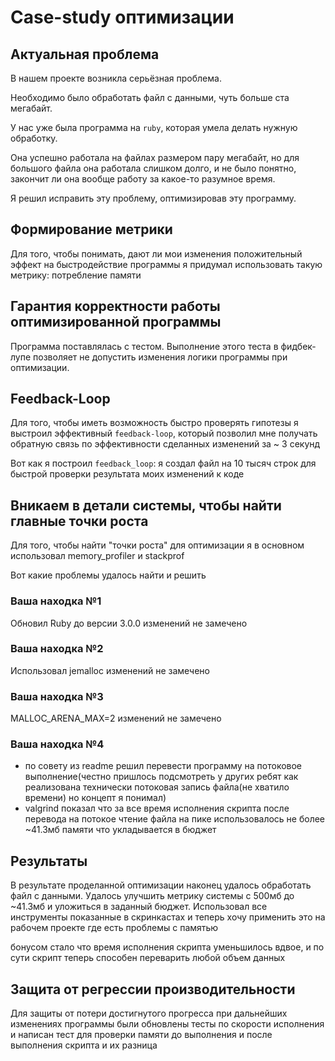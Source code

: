 # Case-study оптимизации

## Актуальная проблема
В нашем проекте возникла серьёзная проблема.

Необходимо было обработать файл с данными, чуть больше ста мегабайт.

У нас уже была программа на `ruby`, которая умела делать нужную обработку.

Она успешно работала на файлах размером пару мегабайт, но для большого файла она работала слишком долго, и не было понятно, закончит ли она вообще работу за какое-то разумное время.

Я решил исправить эту проблему, оптимизировав эту программу.

## Формирование метрики
Для того, чтобы понимать, дают ли мои изменения положительный эффект на быстродействие программы я придумал использовать такую метрику: потребление памяти

## Гарантия корректности работы оптимизированной программы
Программа поставлялась с тестом. Выполнение этого теста в фидбек-лупе позволяет не допустить изменения логики программы при оптимизации.

## Feedback-Loop
Для того, чтобы иметь возможность быстро проверять гипотезы я выстроил эффективный `feedback-loop`, который позволил мне получать обратную связь по эффективности сделанных изменений за ~ 3 секунд

Вот как я построил `feedback_loop`: я создал файл на 10 тысяч строк для быстрой проверки результата моих изменений к коде

## Вникаем в детали системы, чтобы найти главные точки роста
Для того, чтобы найти "точки роста" для оптимизации я в основном использовал memory_profiler и stackprof

Вот какие проблемы удалось найти и решить


### Ваша находка №1
Обновил Ruby до версии 3.0.0
изменений не замечено

### Ваша находка №2
Использовал jemalloc
изменений не замечено

### Ваша находка №3
MALLOC_ARENA_MAX=2
изменений не замечено

### Ваша находка №4
- по совету из readme решил перевести программу на потоковое выполнение(честно пришлось подсмотреть у других ребят как реализована технически потоковая запись файла(не хватило времени) но концепт я понимал)
- valgrind показал что за все время исполнения скрипта после перевода на потокое чтение файла
 на пике использовалось не более ~41.3мб памяти что укладывается в бюджет

## Результаты
В результате проделанной оптимизации наконец удалось обработать файл с данными.
Удалось улучшить метрику системы с 500мб до ~41.3мб и уложиться в заданный бюджет.
Использовал все инструменты показанные в скринкастах и теперь хочу применить это на рабочем проекте где есть проблемы с памятью

бонусом стало что время исполнения скрипта уменьшилось вдвое, и по сути скрипт теперь способен переварить любой объем данных

## Защита от регрессии производительности
Для защиты от потери достигнутого прогресса при дальнейших изменениях программы были обновлены тесты по скорости исполнения
и написан тест для проверки памяти до выполнения и после выполнения скрипта и их разница
